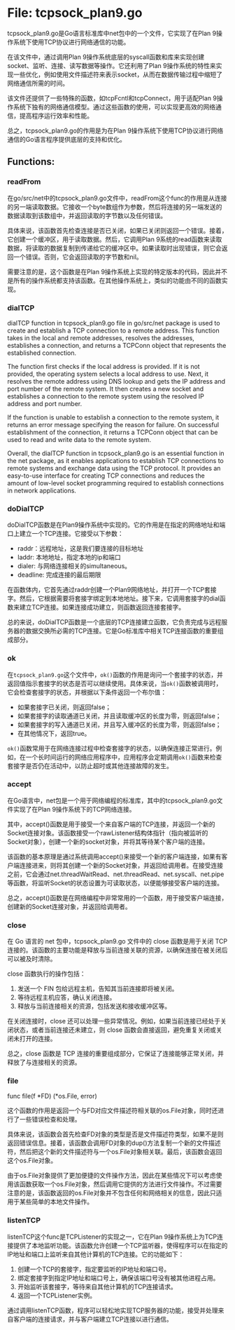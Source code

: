 # File: tcpsock_plan9.go

tcpsock_plan9.go是Go语言标准库中net包中的一个文件，它实现了在Plan 9操作系统下使用TCP协议进行网络通信的功能。

在该文件中，通过调用Plan 9操作系统底层的syscall函数和库来实现创建socket、监听、连接、读写数据等操作。它还利用了Plan 9操作系统的特性来实现一些优化，例如使用文件描述符来表示socket，从而在数据传输过程中缩短了网络通信所需的时间。

该文件还提供了一些特殊的函数，如tcpFcntl和tcpConnect，用于适配Plan 9操作系统下独有的网络通信模型。通过这些函数的使用，可以实现更高效的网络通信，提高程序运行效率和性能。

总之，tcpsock_plan9.go的作用是为在Plan 9操作系统下使用TCP协议进行网络通信的Go语言程序提供底层的支持和优化。

## Functions:

### readFrom

在go/src/net中的tcpsock_plan9.go文件中，readFrom这个func的作用是从连接的另一端读取数据。它接收一个byte数组作为参数，然后将连接的另一端发送的数据读取到该数组中，并返回读取的字节数以及任何错误。

具体来说，该函数首先检查连接是否已关闭，如果已关闭则返回一个错误。接着，它创建一个缓冲区，用于读取数据。然后，它调用Plan 9系统的read函数来读取数据，将读取的数据复制到传递给它的缓冲区中。如果读取时出现错误，则它会返回一个错误。否则，它会返回读取的字节数和nil。

需要注意的是，这个函数是在Plan 9操作系统上实现的特定版本的代码，因此并不是所有的操作系统都支持该函数。在其他操作系统上，类似的功能由不同的函数实现。



### dialTCP

dialTCP function in tcpsock_plan9.go file in go/src/net package is used to create and establish a TCP connection to a remote address. This function takes in the local and remote addresses, resolves the addresses, establishes a connection, and returns a TCPConn object that represents the established connection.

The function first checks if the local address is provided. If it is not provided, the operating system selects a local address to use. Next, it resolves the remote address using DNS lookup and gets the IP address and port number of the remote system. It then creates a new socket and establishes a connection to the remote system using the resolved IP address and port number.

If the function is unable to establish a connection to the remote system, it returns an error message specifying the reason for failure. On successful establishment of the connection, it returns a TCPConn object that can be used to read and write data to the remote system.

Overall, the dialTCP function in tcpsock_plan9.go is an essential function in the net package, as it enables applications to establish TCP connections to remote systems and exchange data using the TCP protocol. It provides an easy-to-use interface for creating TCP connections and reduces the amount of low-level socket programming required to establish connections in network applications.



### doDialTCP

doDialTCP函数是在Plan9操作系统中实现的。它的作用是在指定的网络地址和端口上建立一个TCP连接。它接受以下参数：

- raddr：远程地址，这是我们要连接的目标地址
- laddr: 本地地址，指定本地的ip和端口
- dialer: 与网络连接相关的simultaneous。
- deadline: 完成连接的最后期限

在函数体内，它首先通过raddr创建一个Plan9网络地址，并打开一个TCP套接字。然后，它根据需要将套接字绑定到本地地址。接下来，它调用套接字的dial函数来建立TCP连接。如果连接成功建立，则函数返回连接套接字。

总的来说，doDialTCP函数是一个底层的TCP连接建立函数，它负责完成与远程服务器的数据交换所必需的TCP连接。它是Go标准库中相关TCP连接函数的重要组成部分。



### ok

在`tcpsock_plan9.go`这个文件中，`ok()`函数的作用是询问一个套接字的状态，并返回值指示套接字的状态是否可以继续使用。具体来说，当`ok()`函数被调用时，它会检查套接字的状态，并根据以下条件返回一个布尔值：

- 如果套接字已关闭，则返回false；
- 如果套接字的读取通道已关闭，并且读取缓冲区的长度为零，则返回false；
- 如果套接字的写入通道已关闭，并且写入缓冲区的长度为零，则返回false；
- 在其他情况下，返回true。

`ok()`函数常用于在网络连接过程中检查套接字的状态，以确保连接正常进行。例如，在一个长时间运行的网络应用程序中，应用程序会定期调用`ok()`函数来检查套接字是否仍在活动中，以防止超时或其他连接故障的发生。



### accept

在Go语言中，net包是一个用于网络编程的标准库，其中的tcpsock_plan9.go文件实现了在Plan 9操作系统下的TCP网络连接。

其中，accept()函数是用于接受一个来自客户端的TCP连接，并返回一个新的Socket连接对象。该函数接受一个rawListener结构体指针（指向被监听的Socket对象），创建一个新的socket对象，并将其等待某个客户端的连接。

该函数的基本原理是通过系统调用accept()来接受一个新的客户端连接，如果有客户端连接进来，则将其创建一个新的Socket对象，并返回给调用者。在接受连接之前，它会通过net.threadWaitRead、net.threadRead、net.syscall、net.pipe等函数，将监听Socket的状态设置为可读取状态，以便能够接受客户端的连接。

总之，accept()函数是在网络编程中非常常用的一个函数，用于接受客户端连接，创建新的Socket连接对象，并返回给调用者。



### close

在 Go 语言的 net 包中，tcpsock_plan9.go 文件中的 close 函数是用于关闭 TCP 连接的。该函数的主要功能是释放与当前连接关联的资源，以确保连接在被关闭后可以被及时清除。

close 函数执行的操作包括：

1. 发送一个 FIN 包给远程主机，告知其当前连接即将被关闭。
2. 等待远程主机应答，确认关闭连接。
3. 释放与当前连接相关的资源，包括发送和接收缓冲区等。

在关闭连接时，close 还可以处理一些异常情况。例如，如果当前连接已经处于关闭状态，或者当前连接还未建立，则 close 函数会直接返回，避免重复关闭或关闭未打开的连接。

总之，close 函数是 TCP 连接的重要组成部分，它保证了连接能够正常关闭，并释放了与连接相关的资源。



### file

func file(f *FD) (*os.File, error)

这个函数的作用是返回一个与FD对应文件描述符相关联的os.File对象，同时还进行了一些错误检查和处理。

具体来说，该函数会首先检查FD对象的类型是否是文件描述符类型，如果不是则返回错误信息。接着，该函数会调用FD对象的dup()方法复制一个新的文件描述符，然后把这个新的文件描述符与一个os.File对象相关联。最后，该函数会返回这个os.File对象。

由于os.File对象提供了更加便捷的文件操作方法，因此在某些情况下可以考虑使用该函数获取一个os.File对象，然后调用它提供的方法进行文件操作。不过需要注意的是，该函数返回的os.File对象并不包含任何和网络相关的信息，因此只适用于某些简单的本地文件操作。



### listenTCP

listenTCP这个func是TCPListener的实现之一，它在Plan 9操作系统上为TCP连接提供了本地监听功能。该函数允许创建一个TCP监听器，使得程序可以在指定的IP地址和端口上监听来自其他计算机的TCP连接。它的功能如下：

1. 创建一个TCP的套接字，指定要监听的IP地址和端口号。
2. 绑定套接字到指定IP地址和端口号上，确保该端口号没有被其他进程占用。
3. 开始监听该套接字，等待来自其他计算机的TCP连接请求。
4. 返回一个TCPListener实例。

通过调用listenTCP函数，程序可以轻松地实现TCP服务器的功能，接受并处理来自客户端的连接请求，并与客户端建立TCP连接以进行通信。




